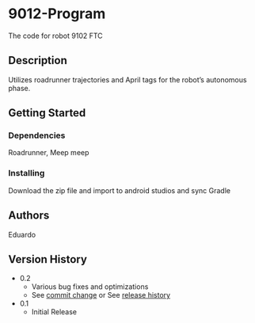 # 9012-Program

The code for robot 9102 FTC

## Description

Utilizes roadrunner trajectories and April tags for the robot’s autonomous phase.

## Getting Started

### Dependencies

Roadrunner,
Meep meep

### Installing

Download the zip file and import to android studios and sync Gradle


## Authors

Eduardo

## Version History

* 0.2
    * Various bug fixes and optimizations
    * See [commit change]() or See [release history]()
* 0.1
    * Initial Release

